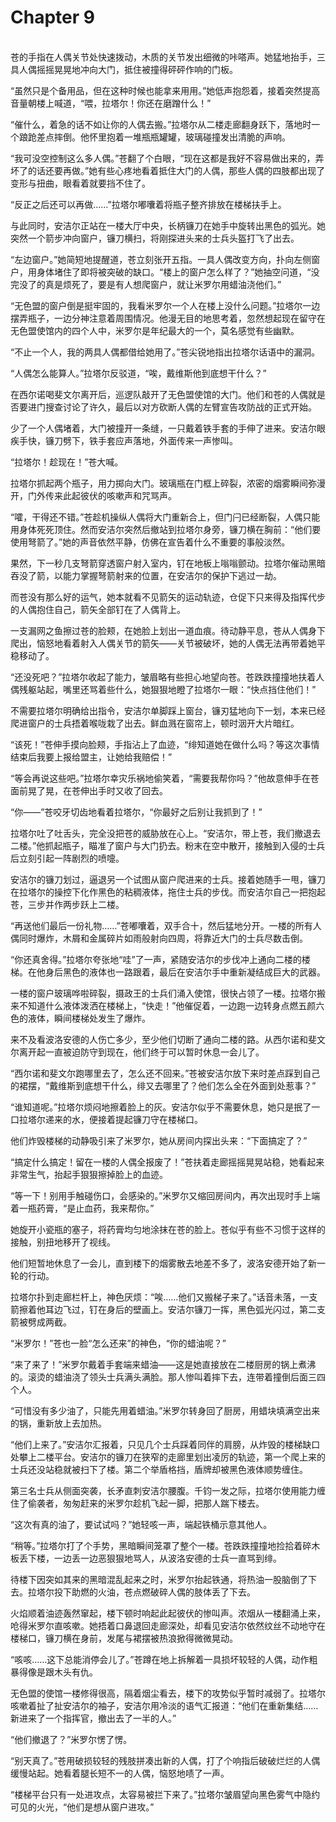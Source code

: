 # Chapter 9

<br>
苍的手指在人偶关节处快速拨动，木质的关节发出细微的咔嗒声。她猛地抬手，三具人偶摇摇晃晃地冲向大门，抵住被撞得砰砰作响的门板。

“虽然只是个备用品，但在这种时候也能拿来用用。”她低声抱怨着，接着突然提高音量朝楼上喊道，“喂，拉塔尔！你还在磨蹭什么！”

“催什么，着急的话不如让你的人偶去搬。”拉塔尔从二楼走廊翻身跃下，落地时一个踉跄差点摔倒。他怀里抱着一堆瓶瓶罐罐，玻璃碰撞发出清脆的声响。

“我可没空控制这么多人偶。”苍翻了个白眼，“现在这都是我好不容易做出来的，弄坏了的话还要再做。”她有些心疼地看着抵住大门的人偶，那些人偶的四肢都出现了变形与扭曲，眼看着就要挡不住了。

“反正之后还可以再做……”拉塔尔嘟囔着将瓶子整齐排放在楼梯扶手上。

与此同时，安洁尔正站在一楼大厅中央，长柄镰刀在她手中旋转出黑色的弧光。她突然一个箭步冲向窗户，镰刀横扫，将刚探进头来的士兵头盔打飞了出去。

“左边窗户。”她简短地提醒道，苍立刻张开五指。一具人偶改变方向，扑向左侧窗户，用身体堵住了即将被突破的缺口。“楼上的窗户怎么样了？”她抽空问道，“没完没了的真是烦死了，要是有人想爬窗户，就让米罗尔用蜡油浇他们。”

“无色盟的窗户倒是挺牢固的，我看米罗尔一个人在楼上没什么问题。”拉塔尔一边摆弄瓶子，一边分神注意着周围情况。他漫无目的地思考着，忽然想起现在留守在无色盟使馆内的四个人中，米罗尔是年纪最大的一个，莫名感觉有些幽默。

“不止一个人，我的两具人偶都借给她用了。”苍尖锐地指出拉塔尔话语中的漏洞。

“人偶怎么能算人。”拉塔尔反驳道，“唉，戴维斯他到底想干什么？”

在西尔诺喝斐文尔离开后，巡逻队敲开了无色盟使馆的大门。他们和苍的人偶就是否要进门搜查讨论了许久，最后以对方砍断人偶的左臂宣告攻防战的正式开始。

少了一个人偶堵着，大门被撞开一条缝，一只戴着铁手套的手伸了进来。安洁尔眼疾手快，镰刀劈下，铁手套应声落地，外面传来一声惨叫。

“拉塔尔！趁现在！”苍大喊。

拉塔尔抓起两个瓶子，用力掷向大门。玻璃瓶在门框上碎裂，浓密的烟雾瞬间弥漫开，门外传来此起彼伏的咳嗽声和咒骂声。

“嚯，干得还不错。”苍趁机操纵人偶将大门重新合上，但门闩已经断裂，人偶只能用身体死死顶住。然而安洁尔突然后撤站到拉塔尔身旁，镰刀横在胸前：“他们要使用弩箭了。”她的声音依然平静，仿佛在宣告着什么不重要的事般淡然。

果然，下一秒几支弩箭穿透窗户射入室内，钉在地板上嗡嗡颤动。拉塔尔催动黑暗吞没了箭，以能力掌握弩箭射来的位置，在安洁尔的保护下逃过一劫。

而苍没有那么好的运气，她本就看不见箭矢的运动轨迹，仓促下只来得及指挥代步的人偶抱住自己，箭矢全部钉在了人偶背上。

一支漏网之鱼擦过苍的脸颊，在她脸上划出一道血痕。待动静平息，苍从人偶身下爬出，恼怒地看着射入人偶关节的箭矢——关节被破坏，她的人偶无法再带着她平稳移动了。

“还没死吧？”拉塔尔收起了能力，皱眉略有些担心地望向苍。苍跌跌撞撞地扶着人偶残躯站起，嘴里还骂着些什么，她狠狠地瞪了拉塔尔一眼：“快点挡住他们！”

不需要拉塔尔明确给出指令，安洁尔单脚踩上窗台，镰刃猛地向下一划，本来已经爬进窗户的士兵捂着喉咙栽了出去。鲜血溅在窗帘上，顿时洇开大片暗红。

“该死！”苍伸手摸向脸颊，手指沾上了血迹，“绯知道她在做什么吗？等这次事情结束后我要上报给盟主，让她给我赔偿！”

“等会再说这些吧。”拉塔尔幸灾乐祸地偷笑着，“需要我帮你吗？”他故意伸手在苍面前晃了晃，在苍伸出手时又收了回去。

“你——”苍咬牙切齿地看着拉塔尔，“你最好之后别让我抓到了！”

拉塔尔吐了吐舌头，完全没把苍的威胁放在心上。“安洁尔，带上苍，我们撤退去二楼。”他抓起瓶子，瞄准了窗户与大门扔去。粉末在空中散开，接触到入侵的士兵后立刻引起一阵剧烈的喷嚏。

安洁尔的镰刀划过，逼退另一个试图从窗户爬进来的士兵。接着她随手一甩，镰刀在拉塔尔的操控下化作黑色的粘稠液体，拖住士兵的步伐。而安洁尔自己一把抱起苍，三步并作两步跃上二楼。

“再送他们最后一份礼物……”苍嘟囔着，双手合十，然后猛地分开。一楼的所有人偶同时爆炸，木屑和金属碎片如雨般射向四周，将靠近大门的士兵尽数击倒。

“你还真舍得。”拉塔尔夸张地“哇”了一声，紧随安洁尔的步伐冲上通向二楼的楼梯。在他身后黑色的液体也一路跟着，最后在安洁尔手中重新凝结成巨大的武器。

一楼的窗户玻璃哗啦碎裂，摄政王的士兵们涌入使馆，很快占领了一楼。拉塔尔搬来不知道什么液体泼洒在楼梯上，“快走！”他催促着，一边跑一边转身点燃五颜六色的液体，瞬间楼梯处发生了爆炸。

来不及看波洛安德的人伤亡多少，至少他们切断了通向二楼的路。从西尔诺和斐文尔离开起一直被迫防守到现在，他们终于可以暂时休息一会儿了。

“西尔诺和斐文尔跑哪里去了，怎么还不回来。”苍被安洁尔放下来时差点踩到自己的裙摆，“戴维斯到底想干什么，绯又去哪里了？他们怎么全在外面到处惹事？”

“谁知道呢。”拉塔尔烦闷地擦着脸上的灰。安洁尔似乎不需要休息，她只是抿了一口拉塔尔递来的水，便接着提起镰刀守在楼梯口。

他们炸毁楼梯的动静吸引来了米罗尔，她从房间内探出头来：“下面搞定了？”

“搞定什么搞定！留在一楼的人偶全报废了！”苍扶着走廊摇摇晃晃站稳，她看起来非常生气，抬起手狠狠擦掉脸上的血迹。

“等一下！别用手触碰伤口，会感染的。”米罗尔又缩回房间内，再次出现时手上端着一瓶药膏，“是止血药，我来帮你。”

她旋开小瓷瓶的塞子，将药膏均匀地涂抹在苍的脸上。苍似乎有些不习惯于这样的接触，别扭地移开了视线。

他们短暂地休息了一会儿，直到楼下的烟雾散去地差不多了，波洛安德开始了新一轮的行动。

拉塔尔扑到走廊栏杆上，神色厌烦：“唉……他们又搬梯子来了。”话音未落，一支箭擦着他耳边飞过，钉在身后的壁画上。安洁尔镰刀一挥，黑色弧光闪过，第二支箭被劈成两截。

“米罗尔！”苍也一脸“怎么还来”的神色，“你的蜡油呢？”

“来了来了！”米罗尔戴着手套端来蜡油——这是她直接放在二楼厨房的锅上煮沸的。滚烫的蜡油浇了领头士兵满头满脸。那人惨叫着摔下去，连带着撞倒后面三四个人。

“可惜没有多少油了，只能先用着蜡油。”米罗尔转身回了厨房，用蜡块填满空出来的锅，重新放上去加热。

“他们上来了。”安洁尔汇报着，只见几个士兵踩着同伴的肩膀，从炸毁的楼梯缺口处攀上二楼平台。安洁尔的镰刀在狭窄的走廊里划出凌厉的轨迹，第一个爬上来的士兵还没站稳就被扫下了楼。第二个举盾格挡，盾牌却被黑色液体顺势缠住。

第三名士兵从侧面突袭，长矛直刺安洁尔腰腹。千钧一发之际，拉塔尔使用能力缠住了偷袭者，匆匆赶来的米罗尔趁机飞起一脚，把那人踹下楼去。

“这次有真的油了，要试试吗？”她轻咳一声，端起铁桶示意其他人。

“稍等。”拉塔尔打了个手势，黑暗瞬间笼罩了整个一楼。苍跌跌撞撞地捡拾着碎木板丢下楼，一边丢一边恶狠狠地骂人，从波洛安德的士兵一直骂到绯。

待楼下因突如其来的黑暗混乱起来之时，米罗尔抬起铁通，将热油一股脑倒了下去。拉塔尔投下助燃的火油，苍点燃破碎人偶的肢体丢了下去。

火焰顺着油迹轰然窜起，楼下顿时响起此起彼伏的惨叫声。浓烟从一楼翻涌上来，呛得米罗尔直咳嗽。她捂着口鼻退回走廊深处，却看见安洁尔依然纹丝不动地守在楼梯口，镰刀横在身前，发尾与裙摆被热浪掀得微微晃动。

“咳咳……这下总能消停会儿了。”苍蹲在地上拆解着一具损坏较轻的人偶，动作粗暴得像是跟木头有仇。

无色盟的使馆一楼修得很高，隔着烟尘看去，楼下的攻势似乎暂时减弱了。拉塔尔咳嗽着扯了扯安洁尔的袖子，安洁尔用冷淡的语气汇报道：“他们在重新集结……新进来了一个指挥官，撤出去了一半的人。”

“他们撤退了？”米罗尔愣了愣。

“别天真了。”苍用破损较轻的残肢拼凑出新的人偶，打了个响指后破破烂烂的人偶缓慢站起。她看着腿长短不一的人偶，恼怒地啧了一声。

“楼梯平台只有一处进攻点，太容易被拦下来了。”拉塔尔皱眉望向黑色雾气中隐约可见的火光，“他们是想从窗户进攻。”
